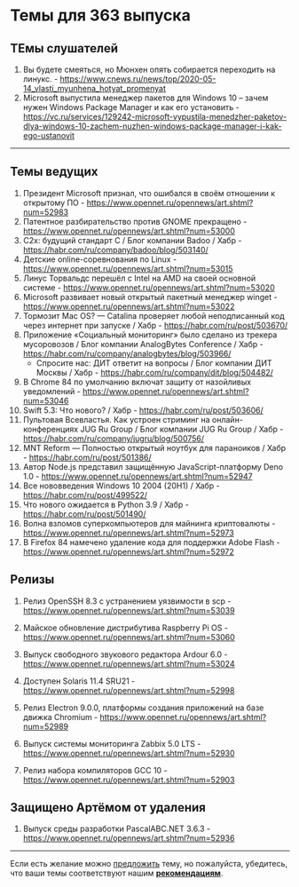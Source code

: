 # Темы для 363 выпуска

##  ТЕмы слушателей

1. Вы будете смеяться, но Мюнхен опять собирается переходить на линукс. - https://www.cnews.ru/news/top/2020-05-14_vlasti_myunhena_hotyat_promenyat
1. Microsoft выпустила менеджер пакетов для Windows 10 – зачем нужен Windows Package Manager и как его установить - https://vc.ru/services/129242-microsoft-vypustila-menedzher-paketov-dlya-windows-10-zachem-nuzhen-windows-package-manager-i-kak-ego-ustanovit

---

## Темы ведущих

1. Президент Microsoft признал, что ошибался в своём отношении к открытому ПО - https://www.opennet.ru/opennews/art.shtml?num=52983
1. Патентное разбирательство против GNOME прекращено - https://www.opennet.ru/opennews/art.shtml?num=53000
1. C2x: будущий стандарт C / Блог компании Badoo / Хабр - https://habr.com/ru/company/badoo/blog/503140/
1. Детские online-соревнования по Linux - https://www.opennet.ru/opennews/art.shtml?num=53015
1. Линус Торвальдс перешёл с Intel на AMD на своей основной системе - https://www.opennet.ru/opennews/art.shtml?num=53020
1. Microsoft развивает новый открытый пакетный менеджер winget - https://www.opennet.ru/opennews/art.shtml?num=53022
1. Тормозит Mac OS? — Catalina проверяет любой неподписанный код через интернет при запуске / Хабр - https://habr.com/ru/post/503670/
1. Приложение «Социальный мониторинг» было сделано из трекера мусоровозов / Блог компании AnalogBytes Conference / Хабр - https://habr.com/ru/company/analogbytes/blog/503966/
    - Спросите нас: ДИТ ответит на вопросы / Блог компании ДИТ Москвы / Хабр - https://habr.com/ru/company/dit/blog/504482/
1. В Chrome 84 по умолчанию включат защиту от назойливых уведомлений - https://www.opennet.ru/opennews/art.shtml?num=53046
1. Swift 5.3: Что нового? / Хабр - https://habr.com/ru/post/503606/
1. Пультовая Всевластья. Как устроен стриминг на онлайн-конференциях JUG Ru Group / Блог компании JUG Ru Group / Хабр - https://habr.com/ru/company/jugru/blog/500756/
1. MNT Reform — Полностью открытый ноутбук для параноиков / Хабр - https://habr.com/ru/post/501386/
1. Автор Node.js представил защищённую JavaScript-платформу Deno 1.0 - https://www.opennet.ru/opennews/art.shtml?num=52947
1. Все нововведения Windows 10 2004 (20H1) / Хабр - https://habr.com/ru/post/499522/
1. Что нового ожидается в Python 3.9 / Хабр - https://habr.com/ru/post/501490/
1. Волна взломов суперкомпьютеров для майнинга криптовалюты - https://www.opennet.ru/opennews/art.shtml?num=52973
1. В Firefox 84 намечено удаление кода для поддержки Adobe Flash - https://www.opennet.ru/opennews/art.shtml?num=52972

## Релизы

1. Релиз OpenSSH 8.3 с устранением уязвимости в scp - https://www.opennet.ru/opennews/art.shtml?num=53039
1. Майское обновление дистрибутива Raspberry Pi OS - https://www.opennet.ru/opennews/art.shtml?num=53060
1. Выпуск свободного звукового редактора Ardour 6.0 - https://www.opennet.ru/opennews/art.shtml?num=53024
1. Доступен Solaris 11.4 SRU21 - https://www.opennet.ru/opennews/art.shtml?num=52998
1. Релиз Electron 9.0.0, платформы создания приложений на базе движка Chromium - https://www.opennet.ru/opennews/art.shtml?num=52989

1. Выпуск системы мониторинга Zabbix 5.0 LTS - https://www.opennet.ru/opennews/art.shtml?num=52930
1. Релиз набора компиляторов GCC 10 - https://www.opennet.ru/opennews/art.shtml?num=52903

## Защищено Артёмом от удаления

1. Выпуск среды разработки PascalABC.NET 3.6.3 - https://www.opennet.ru/opennews/art.shtml?num=52936

---

Если есть желание можно [предложить](themes_from_listeners.md) тему, но пожалуйста, убедитесь, что ваши темы соответствуют нашим **[рекомендациям](Recommendations_for_the_proposed_topics.md)**.
